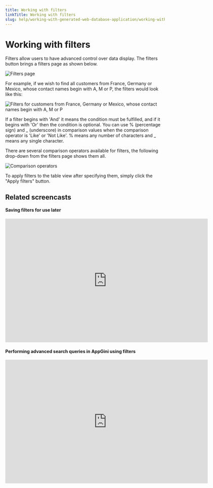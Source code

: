 ```yaml
---
title: Working with filters
linkTitle: Working with filters
slug: help/working-with-generated-web-database-application/working-with-filters
---
```


# Working with filters



Filters allow users to have advanced control over data display. The
filters button brings a filters page as shown below.


![Filters page](https://cdn.bigprof.com/appgini-desktop/help/working-with-filters-1.png "Filters page")


For example, if we wish to find all customers from France, Germany or
Mexico, whose contact names begin with A, M or P, the filters would look
like this:


![Filters for customers from France, Germany or Mexico, whose contact names begin with A, M or P](https://cdn.bigprof.com/appgini-desktop/help/northwind-customers.png "Filters for customers from France, Germany or Mexico, whose contact names begin with A, M or P")


If a filter begins with 'And' it means the condition must be
fulfilled, and if it begins with 'Or' then the condition is optional.
You can use % (percentage sign) and \_ (underscore) in comparison values
when the comparison operator is 'Like' or 'Not Like'. % means any
number of characters and \_ means any single character.

There are several comparison operators available for filters, the
following drop-down from the filters page shows them all.


![](https://cdn.bigprof.com/appgini-desktop/help/working-with-filters-3.png "Comparison operators")


To apply filters to the table view after specifying them, simply click
the \"Apply filters\" button.

## Related screencasts

#### Saving filters for use later

<iframe width="640" height="390" src="https://www.youtube.com/embed/7gMWoVh62wU" frameborder="0" allowfullscreen=""></iframe>

#### Performing advanced search queries in AppGini using filters

<iframe width="640" height="390" src="https://www.youtube.com/embed/BNSFbWXWBJA" frameborder="0" allowfullscreen=""></iframe>



